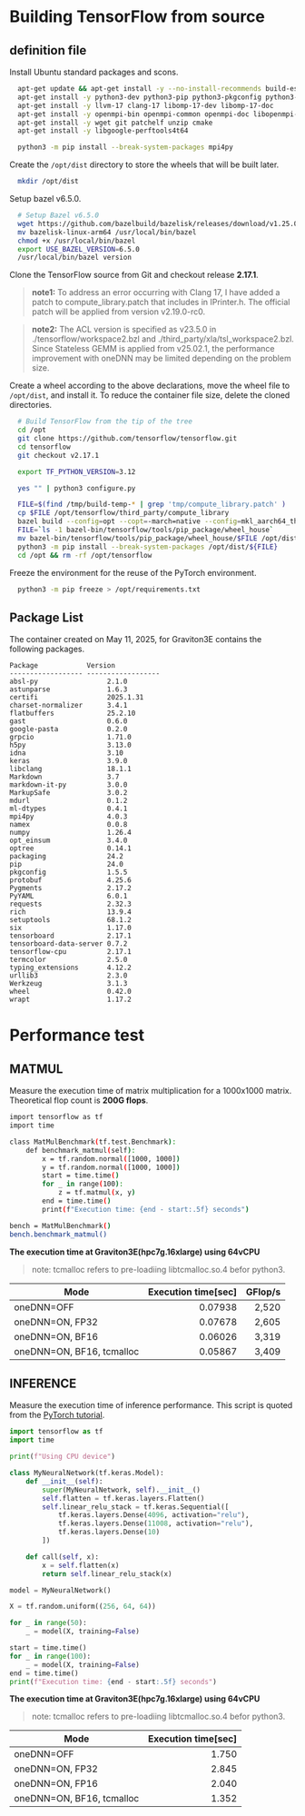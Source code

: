 # **Building TensorFlow from source**

## **definition file**

Install Ubuntu standard packages and scons.

```bash
  apt-get update && apt-get install -y --no-install-recommends build-essential
  apt-get install -y python3-dev python3-pip python3-pkgconfig python3-venv libhdf5-dev
  apt-get install -y llvm-17 clang-17 libomp-17-dev libomp-17-doc
  apt-get install -y openmpi-bin openmpi-common openmpi-doc libopenmpi-dev libopenmpi3t64
  apt-get install -y wget git patchelf unzip cmake
  apt-get install -y libgoogle-perftools4t64

  python3 -m pip install --break-system-packages mpi4py
```

Create the `/opt/dist` directory to store the wheels that will be built later.

```bash
  mkdir /opt/dist
```

Setup bazel v6.5.0.

```bash
  # Setup Bazel v6.5.0
  wget https://github.com/bazelbuild/bazelisk/releases/download/v1.25.0/bazelisk-linux-arm64
  mv bazelisk-linux-arm64 /usr/local/bin/bazel
  chmod +x /usr/local/bin/bazel
  export USE_BAZEL_VERSION=6.5.0
  /usr/local/bin/bazel version
```

Clone the TensorFlow source from Git and checkout release **2.17.1**.

> **note1:** To address an error occurring with Clang 17, I have added a patch to compute_library.patch that includes <string> in IPrinter.h. The official patch will be applied from version v2.19.0-rc0.

> **note2:** The ACL version is specified as v23.5.0 in ./tensorflow/workspace2.bzl and ./third_party/xla/tsl_workspace2.bzl. Since Stateless GEMM is applied from v25.02.1, the performance improvement with oneDNN may be limited depending on the problem size.

Create a wheel according to the above declarations, move the wheel file to `/opt/dist`, and install it.
To reduce the container file size, delete the cloned directories.

```bash
  # Build TensorFlow from the tip of the tree
  cd /opt
  git clone https://github.com/tensorflow/tensorflow.git
  cd tensorflow
  git checkout v2.17.1

  export TF_PYTHON_VERSION=3.12

  yes "" | python3 configure.py

  FILE=$(find /tmp/build-temp-* | grep 'tmp/compute_library.patch' )
  cp $FILE /opt/tensorflow/third_party/compute_library
  bazel build --config=opt --copt=-march=native --config=mkl_aarch64_threadpool --linkopt=-fuse-ld=bfd //tensorflow/tools/pip_package:wheel --repo_env=WHEEL_NAME=tensorflow_cpu
  FILE=`ls -1 bazel-bin/tensorflow/tools/pip_package/wheel_house`
  mv bazel-bin/tensorflow/tools/pip_package/wheel_house/$FILE /opt/dist
  python3 -m pip install --break-system-packages /opt/dist/${FILE}
  cd /opt && rm -rf /opt/tensorflow
```

Freeze the environment for the reuse of the PyTorch environment.

```bash
  python3 -m pip freeze > /opt/requirements.txt
```

## **Package List**

The container created on May 11, 2025, for Graviton3E contains the following packages.

```
Package            Version
------------------ ------------------
absl-py                 2.1.0
astunparse              1.6.3
certifi                 2025.1.31
charset-normalizer      3.4.1
flatbuffers             25.2.10
gast                    0.6.0
google-pasta            0.2.0
grpcio                  1.71.0
h5py                    3.13.0
idna                    3.10
keras                   3.9.0
libclang                18.1.1
Markdown                3.7
markdown-it-py          3.0.0
MarkupSafe              3.0.2
mdurl                   0.1.2
ml-dtypes               0.4.1
mpi4py                  4.0.3
namex                   0.0.8
numpy                   1.26.4
opt_einsum              3.4.0
optree                  0.14.1
packaging               24.2
pip                     24.0
pkgconfig               1.5.5
protobuf                4.25.6
Pygments                2.17.2
PyYAML                  6.0.1
requests                2.32.3
rich                    13.9.4
setuptools              68.1.2
six                     1.17.0
tensorboard             2.17.1
tensorboard-data-server 0.7.2
tensorflow-cpu          2.17.1
termcolor               2.5.0
typing_extensions       4.12.2
urllib3                 2.3.0
Werkzeug                3.1.3
wheel                   0.42.0
wrapt                   1.17.2
```

# **Performance test**

## **MATMUL**
Measure the execution time of matrix multiplication for a 1000x1000 matrix.
Theoretical flop count is **200G flops**.

```bash
import tensorflow as tf
import time

class MatMulBenchmark(tf.test.Benchmark):
    def benchmark_matmul(self):
        x = tf.random.normal([1000, 1000])
        y = tf.random.normal([1000, 1000])
        start = time.time()
        for _ in range(100):
            z = tf.matmul(x, y)
        end = time.time()
        print(f"Execution time: {end - start:.5f} seconds")

bench = MatMulBenchmark()
bench.benchmark_matmul()
```

**The execution time at Graviton3E(hpc7g.16xlarge) using 64vCPU**

> note: tcmalloc refers to pre-loadiing libtcmalloc.so.4 befor python3.

| Mode | Execution time[sec] | GFlop/s |
| ---- | ----: | ----: |
| oneDNN=OFF | 0.07938 | 2,520 |
| oneDNN=ON, FP32 | 0.07678 | 2,605 |
| oneDNN=ON, BF16 | 0.06026 | 3,319 |
| oneDNN=ON, BF16, tcmalloc | 0.05867 | 3,409 |


## **INFERENCE**

Measure the execution time of inference performance.
This script is quoted from the [PyTorch tutorial](https://pytorch.org/tutorials/recipes/inference_tuning_on_aws_graviton.html).

```python
import tensorflow as tf
import time

print(f"Using CPU device")

class MyNeuralNetwork(tf.keras.Model):
    def __init__(self):
        super(MyNeuralNetwork, self).__init__()
        self.flatten = tf.keras.layers.Flatten()
        self.linear_relu_stack = tf.keras.Sequential([
            tf.keras.layers.Dense(4096, activation="relu"),
            tf.keras.layers.Dense(11008, activation="relu"),
            tf.keras.layers.Dense(10)
        ])

    def call(self, x):
        x = self.flatten(x)
        return self.linear_relu_stack(x)

model = MyNeuralNetwork()

X = tf.random.uniform((256, 64, 64))

for _ in range(50):
    _ = model(X, training=False)

start = time.time()
for _ in range(100):
    _ = model(X, training=False)
end = time.time()
print(f"Execution time: {end - start:.5f} seconds")
```

**The execution time at Graviton3E(hpc7g.16xlarge) using 64vCPU**

> note: tcmalloc refers to pre-loadiing libtcmalloc.so.4 befor python3.

| Mode | Execution time[sec] |
| ---- | ----: |
| oneDNN=OFF | 1.750 |
| oneDNN=ON, FP32 | 2.845 |
| oneDNN=ON, FP16 | 2.040 |
| oneDNN=ON, BF16, tcmalloc | 1.352 |
